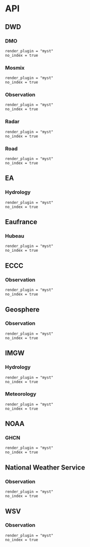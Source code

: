 # API

## DWD

### DMO

```{autodoc2-object} wetterdienst.provider.dwd.dmo.api.DwdDmoRequest
render_plugin = "myst"
no_index = true
```

### Mosmix

```{autodoc2-object} wetterdienst.provider.dwd.mosmix.api.DwdMosmixRequest
render_plugin = "myst"
no_index = true
```

### Observation

```{autodoc2-object} wetterdienst.provider.dwd.observation.api.DwdObservationRequest
render_plugin = "myst"
no_index = true
```

### Radar

```{autodoc2-object} wetterdienst.provider.dwd.radar.api.DwdRadarValues
render_plugin = "myst"
no_index = true
```

### Road

```{autodoc2-object} wetterdienst.provider.dwd.road.api.DwdRoadRequest
render_plugin = "myst"
no_index = true
```

## EA

### Hydrology

```{autodoc2-object} wetterdienst.provider.ea.hydrology.api.EAHydrologyRequest
render_plugin = "myst"
no_index = true
```

## Eaufrance

### Hubeau

```{autodoc2-object} wetterdienst.provider.eaufrance.hubeau.api.HubeauRequest
render_plugin = "myst"
no_index = true
```

## ECCC

### Observation

```{autodoc2-object} wetterdienst.provider.eccc.observation.api.EcccObservationRequest
render_plugin = "myst"
no_index = true
```

## Geosphere

### Observation

```{autodoc2-object} wetterdienst.provider.geosphere.observation.api.GeosphereObservationRequest
render_plugin = "myst"
no_index = true
```

## IMGW

### Hydrology

```{autodoc2-object} wetterdienst.provider.imgw.hydrology.api.ImgwHydrologyRequest
render_plugin = "myst"
no_index = true
```

### Meteorology

```{autodoc2-object} wetterdienst.provider.imgw.meteorology.api.ImgwMeteorologyRequest
render_plugin = "myst"
no_index = true
```

## NOAA

### GHCN

```{autodoc2-object} wetterdienst.provider.noaa.ghcn.api.NoaaGhcnRequest
render_plugin = "myst"
no_index = true
```

## National Weather Service

### Observation

```{autodoc2-object} wetterdienst.provider.nws.observation.api.NwsObservationRequest
render_plugin = "myst"
no_index = true
```

## WSV

### Observation

```{autodoc2-object} wetterdienst.provider.wsv.pegel.api.WsvPegelRequest
render_plugin = "myst"
no_index = true
```